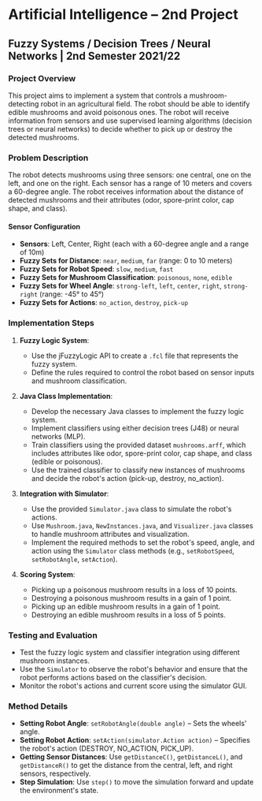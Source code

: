 # Artificial Intelligence – 2nd Project

## Fuzzy Systems / Decision Trees / Neural Networks | 2nd Semester 2021/22

### Project Overview

This project aims to implement a system that controls a mushroom-detecting robot in an agricultural field. The robot should be able to identify edible mushrooms and avoid poisonous ones. The robot will receive information from sensors and use supervised learning algorithms (decision trees or neural networks) to decide whether to pick up or destroy the detected mushrooms.


### Problem Description

The robot detects mushrooms using three sensors: one central, one on the left, and one on the right. Each sensor has a range of 10 meters and covers a 60-degree angle. The robot receives information about the distance of detected mushrooms and their attributes (odor, spore-print color, cap shape, and class).

#### Sensor Configuration

- **Sensors**: Left, Center, Right (each with a 60-degree angle and a range of 10m)
- **Fuzzy Sets for Distance**: `near`, `medium`, `far` (range: 0 to 10 meters)
- **Fuzzy Sets for Robot Speed**: `slow`, `medium`, `fast`
- **Fuzzy Sets for Mushroom Classification**: `poisonous`, `none`, `edible`
- **Fuzzy Sets for Wheel Angle**: `strong-left`, `left`, `center`, `right`, `strong-right` (range: -45° to 45°)
- **Fuzzy Sets for Actions**: `no_action`, `destroy`, `pick-up`

### Implementation Steps

1. **Fuzzy Logic System**:
    - Use the jFuzzyLogic API to create a `.fcl` file that represents the fuzzy system.
    - Define the rules required to control the robot based on sensor inputs and mushroom classification.

2. **Java Class Implementation**:
    - Develop the necessary Java classes to implement the fuzzy logic system.
    - Implement classifiers using either decision trees (J48) or neural networks (MLP).
    - Train classifiers using the provided dataset `mushrooms.arff`, which includes attributes like odor, spore-print color, cap shape, and class (edible or poisonous).
    - Use the trained classifier to classify new instances of mushrooms and decide the robot's action (pick-up, destroy, no_action).

3. **Integration with Simulator**:
    - Use the provided `Simulator.java` class to simulate the robot's actions.
    - Use `Mushroom.java`, `NewInstances.java`, and `Visualizer.java` classes to handle mushroom attributes and visualization.
    - Implement the required methods to set the robot's speed, angle, and action using the `Simulator` class methods (e.g., `setRobotSpeed`, `setRobotAngle`, `setAction`).

4. **Scoring System**:
    - Picking up a poisonous mushroom results in a loss of 10 points.
    - Destroying a poisonous mushroom results in a gain of 1 point.
    - Picking up an edible mushroom results in a gain of 1 point.
    - Destroying an edible mushroom results in a loss of 5 points.

### Testing and Evaluation

- Test the fuzzy logic system and classifier integration using different mushroom instances.
- Use the `Simulator` to observe the robot's behavior and ensure that the robot performs actions based on the classifier's decision.
- Monitor the robot's actions and current score using the simulator GUI.

### Method Details

- **Setting Robot Angle**: `setRobotAngle(double angle)` – Sets the wheels' angle.
- **Setting Robot Action**: `setAction(simulator.Action action)` – Specifies the robot's action (DESTROY, NO_ACTION, PICK_UP).
- **Getting Sensor Distances**: Use `getDistanceC()`, `getDistanceL()`, and `getDistanceR()` to get the distance from the central, left, and right sensors, respectively.
- **Step Simulation**: Use `step()` to move the simulation forward and update the environment's state.

